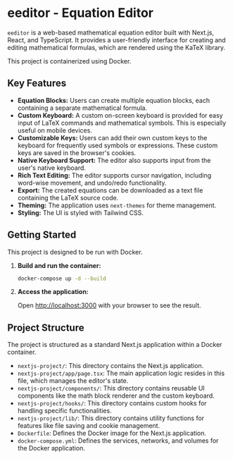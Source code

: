 # eeditor - Equation Editor

`eeditor` is a web-based mathematical equation editor built with Next.js, React, and TypeScript. It provides a user-friendly interface for creating and editing mathematical formulas, which are rendered using the KaTeX library.

This project is containerized using Docker.

## Key Features

*   **Equation Blocks:** Users can create multiple equation blocks, each containing a separate mathematical formula.
*   **Custom Keyboard:** A custom on-screen keyboard is provided for easy input of LaTeX commands and mathematical symbols. This is especially useful on mobile devices.
*   **Customizable Keys:** Users can add their own custom keys to the keyboard for frequently used symbols or expressions. These custom keys are saved in the browser's cookies.
*   **Native Keyboard Support:** The editor also supports input from the user's native keyboard.
*   **Rich Text Editing:** The editor supports cursor navigation, including word-wise movement, and undo/redo functionality.
*   **Export:** The created equations can be downloaded as a text file containing the LaTeX source code.
*   **Theming:** The application uses `next-themes` for theme management.
*   **Styling:** The UI is styled with Tailwind CSS.

## Getting Started

This project is designed to be run with Docker.

1.  **Build and run the container:**

    ```bash
    docker-compose up -d --build
    ```

2.  **Access the application:**

    Open [http://localhost:3000](http://localhost:3000) with your browser to see the result.

## Project Structure

The project is structured as a standard Next.js application within a Docker container.

*   `nextjs-project/`: This directory contains the Next.js application.
*   `nextjs-project/app/page.tsx`: The main application logic resides in this file, which manages the editor's state.
*   `nextjs-project/components/`: This directory contains reusable UI components like the math block renderer and the custom keyboard.
*   `nextjs-project/hooks/`: This directory contains custom hooks for handling specific functionalities.
*   `nextjs-project/lib/`: This directory contains utility functions for features like file saving and cookie management.
*   `Dockerfile`: Defines the Docker image for the Next.js application.
*   `docker-compose.yml`: Defines the services, networks, and volumes for the Docker application.
